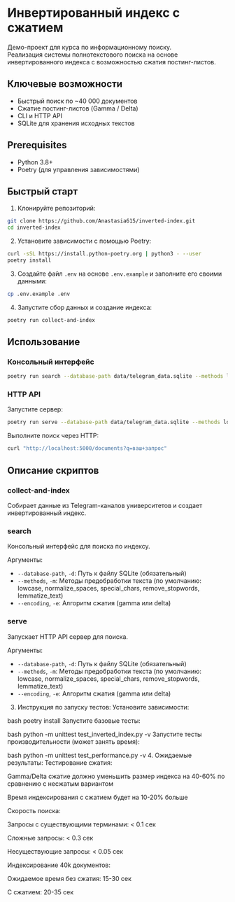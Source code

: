 # Инвертированный индекс с сжатием

Демо-проект для курса по информационному поиску.  
Реализация системы полнотекстового поиска на основе инвертированного индекса с возможностью сжатия постинг-листов.

## Ключевые возможности

- Быстрый поиск по ~40 000 документов  
- Сжатие постинг-листов (Gamma / Delta)  
- CLI и HTTP API  
- SQLite для хранения исходных текстов  

## Prerequisites

- Python 3.8+
- Poetry (для управления зависимостями)

## Быстрый старт

1. Клонируйте репозиторий:
```bash
git clone https://github.com/Anastasia615/inverted-index.git
cd inverted-index
```

2. Установите зависимости с помощью Poetry:
```bash
curl -sSL https://install.python-poetry.org | python3 - --user
poetry install
```

3. Создайте файл `.env` на основе `.env.example` и заполните его своими данными:
```bash
cp .env.example .env
```

4. Запустите сбор данных и создание индекса:
```bash
poetry run collect-and-index
```

## Использование

### Консольный интерфейс

```bash
poetry run search --database-path data/telegram_data.sqlite --methods lowcase normalize_spaces special_chars remove_stopwords lemmatize_text "ваш запрос"
```

### HTTP API

Запустите сервер:
```bash
poetry run serve --database-path data/telegram_data.sqlite --methods lowcase normalize_spaces special_chars remove_stopwords lemmatize_text
```

Выполните поиск через HTTP:
```bash
curl "http://localhost:5000/documents?q=ваш+запрос"
```

## Описание скриптов

### collect-and-index
Собирает данные из Telegram-каналов университетов и создает инвертированный индекс.

### search
Консольный интерфейс для поиска по индексу.

Аргументы:
- `--database-path`, `-d`: Путь к файлу SQLite (обязательный)
- `--methods`, `-m`: Методы предобработки текста (по умолчанию: lowcase, normalize_spaces, special_chars, remove_stopwords, lemmatize_text)
- `--encoding`, `-e`: Алгоритм сжатия (gamma или delta)

### serve
Запускает HTTP API сервер для поиска.

Аргументы:
- `--database-path`, `-d`: Путь к файлу SQLite (обязательный)
- `--methods`, `-m`: Методы предобработки текста (по умолчанию: lowcase, normalize_spaces, special_chars, remove_stopwords, lemmatize_text)
- `--encoding`, `-e`: Алгоритм сжатия (gamma или delta)

3. Инструкция по запуску тестов:
Установите зависимости:

bash
poetry install
Запустите базовые тесты:

bash
python -m unittest test_inverted_index.py -v
Запустите тесты производительности (может занять время):

bash
python -m unittest test_performance.py -v
4. Ожидаемые результаты:
Тестирование сжатия:

Gamma/Delta сжатие должно уменьшить размер индекса на 40-60% по сравнению с несжатым вариантом

Время индексирования с сжатием будет на 10-20% больше

Скорость поиска:

Запросы с существующими терминами: < 0.1 сек

Сложные запросы: < 0.3 сек

Несуществующие запросы: < 0.05 сек

Индексирование 40k документов:

Ожидаемое время без сжатия: 15-30 сек

С сжатием: 20-35 сек
